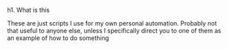 h1. What is this

These are just scripts I use for my own personal automation. Probably not that useful to anyone else, unless I specifically direct you to one of them as an example of how to do something

